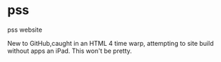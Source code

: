 # pss
pss website

New to GitHub,caught in an HTML 4 time warp, attempting to site build without apps an iPad. This won't be pretty. 
